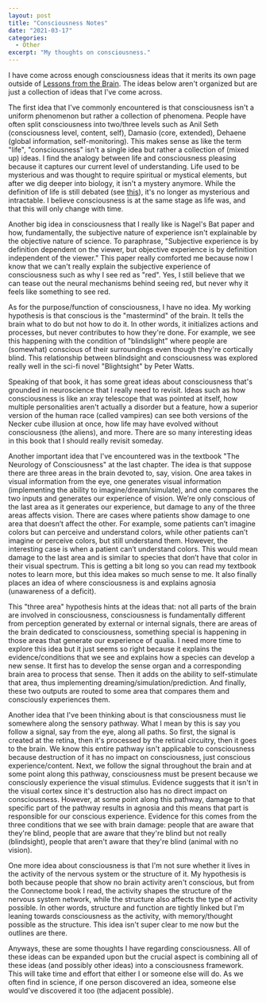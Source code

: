 ```yaml
---
layout: post
title: "Consciousness Notes"
date: "2021-03-17"
categories:
  - Other
excerpt: "My thoughts on consciousness."
---
```


I have come across enough consciousness ideas that it merits its own page outside of [Lessons from the Brain](/other/lessons-from-the-brain/). The ideas below aren't organized but are just a collection of ideas that I've come across.

The first idea that I've commonly encountered is that consciousness isn't a uniform phenomenon but rather a collection of phenomena. People have often split consciousness into two/three levels such as Anil Seth (consciousness level, content, self), Damasio (core, extended), Dehaene (global information, self-monitoring). This makes sense as like the term "life", "consciousness" isn't a single idea but rather a collection of (mixed up) ideas. I find the analogy between life and consciousness pleasing because it captures our current level of understanding. Life used to be mysterious and was thought to require spiritual or mystical elements, but after we dig deeper into biology, it isn't a mystery anymore. While the definition of life is still debated (see [this](https://www.youtube.com/watch?v=QOCaacO8wus)), it's no longer as mysterious and intractable. I believe consciousness is at the same stage as life was, and that this will only change with time.

Another big idea in consciousness that I really like is Nagel's Bat paper and how, fundamentally, the subjective nature of experience isn't explainable by the objective nature of science. To paraphrase, "Subjective experience is by definition dependent on the viewer, but objective experience is by definition independent of the viewer." This paper really comforted me because now I know that we can't really explain the subjective experience of consciousness such as why I see red as "red". Yes, I still believe that we can tease out the neural mechanisms behind seeing red, but never why it feels like something to see red.

As for the purpose/function of consciousness, I have no idea. My working hypothesis is that conscious is the "mastermind" of the brain. It tells the brain what to do but not how to do it. In other words, it initializes actions and processes, but never contributes to how they're done. For example, we see this happening with the condition of "blindslight" where people are (somewhat) conscious of their surroundings even though they're cortically blind. This relationship between blindsight and consciousness was explored really well in the sci-fi novel "Blightsight" by Peter Watts.

Speaking of that book, it has some great ideas about consciousness that's grounded in neuroscience that I really need to revisit. Ideas such as how consciousness is like an xray telescope that was pointed at itself, how multiple personalities aren't actually a disorder but a feature, how a superior version of the human race (called vampires) can see both versions of the Necker cube illusion at once, how life may have evolved without consciousness (the aliens), and more. There are so many interesting ideas in this book that I should really revisit someday.

Another important idea that I've encountered was in the textbook "The Neurology of Consciousness" at the last chapter. The idea is that suppose there are three areas in the brain devoted to, say, vision. One area takes in visual information from the eye, one generates visual information (implementing the ability to imagine/dream/simulate), and one compares the two inputs and generates our experience of vision. We’re only conscious of the last area as it generates our experience, but damage to any of the three areas affects vision. There are cases where patients show damage to one area that doesn’t affect the other. For example, some patients can’t imagine colors but can perceive and understand colors, while other patients can’t imagine or perceive colors, but still understand them. However, the interesting case is when a patient can’t understand colors. This would mean damage to the last area and is similar to species that don’t have that color in their visual spectrum. This is getting a bit long so you can read my textbook notes to learn more, but this idea makes so much sense to me. It also finally places an idea of where consciousness is and explains agnosia (unawareness of a deficit).

This "three area" hypothesis hints at the ideas that: not all parts of the brain are involved in consciousness, consciousness is fundamentally different from perception generated by external or internal signals, there are areas of the brain dedicated to consciousness, something special is happening in those areas that generate our experience of qualia. I need more time to explore this idea but it just seems so right because it explains the evidence/conditions that we see and explains how a species can develop a new sense. It first has to develop the sense organ and a corresponding brain area to process that sense. Then it adds on the ability to self-stimulate that area, thus implementing dreaming/simulation/prediction. And finally, these two outputs are routed to some area that compares them and consciously experiences them.

Another idea that I've been thinking about is that consciousness must lie somewhere along the sensory pathway. What I mean by this is say you follow a signal, say from the eye, along all paths. So first, the signal is created at the retina, then it's processed by the retinal circuitry, then it goes to the brain. We know this entire pathway isn't applicable to consciousness because destruction of it has no impact on consciousness, just conscious experience/content. Next, we follow the signal throughout the brain and at some point along this pathway, consciousness must be present because we consciously experience the visual stimulus. Evidence suggests that it isn't in the visual cortex since it's destruction also has no direct impact on consciousness. However, at some point along this pathway, damage to that specific part of the pathway results in agnosia and this means that part is responsible for our conscious experience. Evidence for this comes from the three conditions that we see with brain damage: people that are aware that they're blind, people that are aware that they're blind but not really (blindsight), people that aren't aware that they're blind (animal with no vision).

One more idea about consciousness is that I'm not sure whether it lives in the activity of the nervous system or the structure of it. My hypothesis is both because people that show no brain activity aren't conscious, but from the Connectome book I read, the activity shapes the structure of the nervous system network, while the structure also affects the type of activity possible. In other words, structure and function are tightly linked but I'm leaning towards consciousness as the activity, with memory/thought possible as the structure. This idea isn't super clear to me now but the outlines are there.

Anyways, these are some thoughts I have regarding consciousness. All of these ideas can be expanded upon but the crucial aspect is combining all of these ideas (and possibly other ideas) into a consciousness framework. This will take time and effort that either I or someone else will do. As we often find in science, if one person discovered an idea, someone else would've discovered it too (the adjacent possible).
